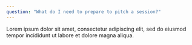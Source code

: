 ```yaml
---
question: "What do I need to prepare to pitch a session?"
---
```


Lorem ipsum dolor sit amet, consectetur adipiscing elit, sed do eiusmod tempor incididunt ut labore et dolore magna aliqua.
